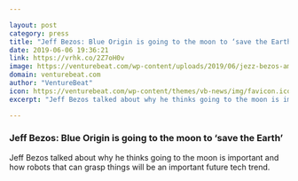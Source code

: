 ```yaml
---

layout: post
category: press
title: "Jeff Bezos: Blue Origin is going to the moon to ‘save the Earth’"
date: 2019-06-06 19:36:21
link: https://vrhk.co/2Z7oH0v
image: https://venturebeat.com/wp-content/uploads/2019/06/jezz-bezos-amazon.jpg?w=1200&strip=all
domain: venturebeat.com
author: "VentureBeat"
icon: https://venturebeat.com/wp-content/themes/vb-news/img/favicon.ico
excerpt: "Jeff Bezos talked about why he thinks going to the moon is important and how robots that can grasp things will be an important future tech trend."

---
```


### Jeff Bezos: Blue Origin is going to the moon to ‘save the Earth’

Jeff Bezos talked about why he thinks going to the moon is important and how robots that can grasp things will be an important future tech trend.